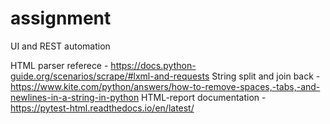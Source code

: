 # assignment
UI and REST automation

HTML parser referece - https://docs.python-guide.org/scenarios/scrape/#lxml-and-requests
String split and join back - https://www.kite.com/python/answers/how-to-remove-spaces,-tabs,-and-newlines-in-a-string-in-python
HTML-report documentation - https://pytest-html.readthedocs.io/en/latest/
